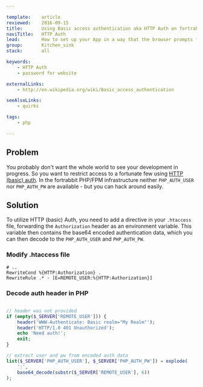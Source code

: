 ```yaml
---

template:    article
reviewed:    2016-09-15
title:       Using Basic access authentication aka HTTP Auth on fortrabbit
naviTitle:   HTTP Auth
lead:        How to set up your App in a way that the browser prompts for username/password.
group:       Kitchen_sink
stack:       all

keywords:
    - HTTP Auth
    - password for website

externalLinks:
    - http://en.wikipedia.org/wiki/Basic_access_authentication

seeAlsoLinks:
    - quirks

tags:
    - php

---
```


## Problem

You probably don't want the whole world to see your development in progress. So you want to restrict access to a fortunate few using [HTTP (basic) auth](https://en.wikipedia.org/wiki/Basic_access_authentication). In the fortrabbit PHP/FPM infrastructure neither `PHP_AUTH_USER` nor `PHP_AUTH_PW` are available - but you can hack around easily.

## Solution

To utilize HTTP (basic) Auth, you need to add a directive in your `.htaccess` file, forwarding the `Authorization` header as an environment variable. This variable then contains the base64 encoded authentication data, which you can then decode to the `PHP_AUTH_USER` and `PHP_AUTH_PW`.

### Modify .htaccess file

```
# ..
RewriteCond %{HTTP:Authorization} .
RewriteRule .* - [E=REMOTE_USER:%{HTTP:Authorization}]
```

### Decode auth header in PHP

```php

// header was not provided
if (empty($_SERVER['REMOTE_USER'])) {
    header('WWW-Authenticate: Basic realm="My Realm"');
    header('HTTP/1.0 401 Unauthorized');
    echo 'Need auth!';
    exit;
}

// extract user and pw from encoded auth data
list($_SERVER['PHP_AUTH_USER'], $_SERVER['PHP_AUTH_PW']) = explode(
    ':',
    base64_decode(substr($_SERVER['REMOTE_USER'], 6))
);
```


